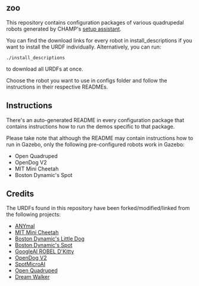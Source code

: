 ## zoo
This repository contains configuration packages of various quadrupedal robots generated by CHAMP's [setup assistant](https://github.com/chvmp/champ).

You can find the download links for every robot in install_descriptions if you want to install the URDF individually. Alternatively, you can run:

    ./install_descriptions

to download all URDFs at once.

Choose the robot you want to use in configs folder and follow the instructions in their respective READMEs.

## Instructions

There's an auto-generated README in every configuration package that contains instructions how to run the demos specific to that package.

Please take note that although the README may contain instructions how to run in Gazebo, only the following pre-configured robots work in Gazebo:

- Open Quadruped
- OpenDog V2
- MIT Mini Cheetah
- Boston Dynamic's Spot

## Credits

The URDFs found in this repository have been forked/modified/linked from the following projects:

- [ANYmal](https://github.com/ANYbotics/anymal_b_simple_description)
- [MIT Mini Cheetah](https://github.com/chvmp/mini-cheetah-gazebo-urdf)
- [Boston Dynamic's Little Dog](https://github.com/RobotLocomotion/LittleDog)
- [Boston Dynamic's Spot](https://github.com/clearpathrobotics/spot_ros)
- [GoogleAI ROBEL D'Kitty](https://github.com/google-research/robel-scenes)
- [OpenDog V2](https://github.com/XRobots/openDogV2)
- [SpotMicroAI](https://gitlab.com/custom_robots/spotmicroai)
- [Open Quadruped](https://github.com/moribots/spot_mini_mini)
- [Dream Walker](https://github.com/Ohaginia/dream_walker)
